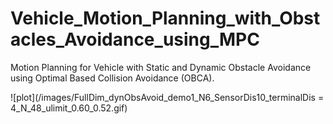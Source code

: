 # Vehicle_Motion_Planning_with_Obstacles_Avoidance_using_MPC
Motion Planning for Vehicle with Static and Dynamic Obstacle Avoidance using Optimal Based Collision Avoidance (OBCA).

![plot](/images/FullDim_dynObsAvoid_demo1_N6_SensorDis10_terminalDis = 4_N_48_ulimit_0.60_0.52.gif)
